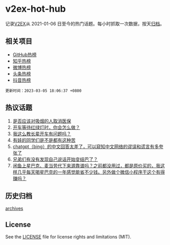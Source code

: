 # v2ex-hot-hub

 记录[V2EX](https://www.v2ex.com/)从 2021-01-06 日至今的热门话题。每小时抓取一次数据，按天[归档](archives)。
 
 ## 相关项目

- [GitHub热榜](https://github.com/snaildev/github-hot-hub)
- [知乎热榜](https://github.com/snaildev/zhihu-hot-hub)
- [微博热榜](https://github.com/snaildev/weibo-hot-hub)
- [头条热榜](https://github.com/snaildev/toutiao-hot-hub)
- [抖音热榜](https://github.com/snaildev/douyin-hot-hub)


 `更新时间：2023-03-05 18:06:37 +0800`

## 热议话题

1. [是否应该对吸烟的人取消医保](https://www.v2ex.com/t/921218)
1. [开车等待红绿灯时，你会怎么做？](https://www.v2ex.com/t/921154)
1. [我这么教长辈开车有问题吗？](https://www.v2ex.com/t/921178)
1. [有娃的同学们是不是都有这种苦](https://www.v2ex.com/t/921211)
1. [chatgpt（bing）的中文回答太差了，可以窥知中文网络的谬误和谎言有多夸张了](https://www.v2ex.com/t/921185)
1. [兄弟们有没有发现自己说话开始变结巴了？](https://www.v2ex.com/t/921281)
1. [闲鱼上星巴克、麦当劳代下来源靠谱吗？之前都没用过，都是原价买的，我这样几乎每天喝星巴克的一年感觉能省不少钱。另外做个微信小程序干这个有得赚吗？](https://www.v2ex.com/t/921162)

## 历史归档

[archives](archives)

## License

See the [LICENSE](LICENSE) file for license rights and limitations (MIT).
